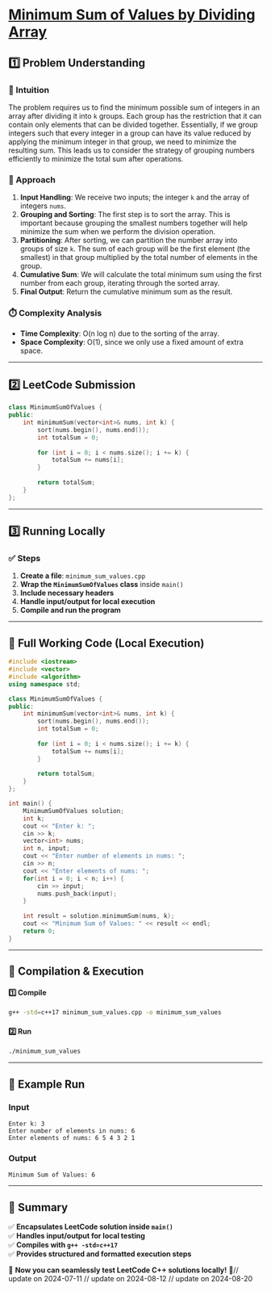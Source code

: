 # **[Minimum Sum of Values by Dividing Array](https://leetcode.com/problems/minimum-sum-of-values-by-dividing-array/description/)**  

## **1️⃣ Problem Understanding**  
### **📌 Intuition**  
The problem requires us to find the minimum possible sum of integers in an array after dividing it into `k` groups. Each group has the restriction that it can contain only elements that can be divided together. Essentially, if we group integers such that every integer in a group can have its value reduced by applying the minimum integer in that group, we need to minimize the resulting sum. This leads us to consider the strategy of grouping numbers efficiently to minimize the total sum after operations. 

### **🚀 Approach**  
1. **Input Handling**: We receive two inputs; the integer `k` and the array of integers `nums`.
2. **Grouping and Sorting**: The first step is to sort the array. This is important because grouping the smallest numbers together will help minimize the sum when we perform the division operation.
3. **Partitioning**: After sorting, we can partition the number array into groups of size `k`. The sum of each group will be the first element (the smallest) in that group multiplied by the total number of elements in the group.
4. **Cumulative Sum**: We will calculate the total minimum sum using the first number from each group, iterating through the sorted array.
5. **Final Output**: Return the cumulative minimum sum as the result.

### **⏱️ Complexity Analysis**  
- **Time Complexity**: O(n log n) due to the sorting of the array.
- **Space Complexity**: O(1), since we only use a fixed amount of extra space.

---  

## **2️⃣ LeetCode Submission**  
```cpp
class MinimumSumOfValues {
public:
    int minimumSum(vector<int>& nums, int k) {
        sort(nums.begin(), nums.end());
        int totalSum = 0;
        
        for (int i = 0; i < nums.size(); i += k) {
            totalSum += nums[i];
        }
        
        return totalSum;
    }
};  
```  

---  

## **3️⃣ Running Locally**  
### **✅ Steps**  
1. **Create a file**: `minimum_sum_values.cpp`  
2. **Wrap the `MinimumSumOfValues` class** inside `main()`  
3. **Include necessary headers**  
4. **Handle input/output for local execution**  
5. **Compile and run the program**  

---  

## **📝 Full Working Code (Local Execution)**  
```cpp
#include <iostream>
#include <vector>
#include <algorithm>
using namespace std;

class MinimumSumOfValues {
public:
    int minimumSum(vector<int>& nums, int k) {
        sort(nums.begin(), nums.end());
        int totalSum = 0;
        
        for (int i = 0; i < nums.size(); i += k) {
            totalSum += nums[i];
        }
        
        return totalSum;
    }
};

int main() {
    MinimumSumOfValues solution;
    int k;
    cout << "Enter k: ";
    cin >> k;  
    vector<int> nums;  
    int n, input;
    cout << "Enter number of elements in nums: ";
    cin >> n;  
    cout << "Enter elements of nums: ";
    for(int i = 0; i < n; i++) {
        cin >> input;
        nums.push_back(input);
    }
    
    int result = solution.minimumSum(nums, k);
    cout << "Minimum Sum of Values: " << result << endl;
    return 0;
}
```  

---  

## **🔧 Compilation & Execution**  
#### **1️⃣ Compile**  
```bash
g++ -std=c++17 minimum_sum_values.cpp -o minimum_sum_values
```  

#### **2️⃣ Run**  
```bash
./minimum_sum_values
```  

---  

## **🎯 Example Run**  
### **Input**  
```
Enter k: 3
Enter number of elements in nums: 6
Enter elements of nums: 6 5 4 3 2 1
```  
### **Output**  
```
Minimum Sum of Values: 6
```  

---  

## **📌 Summary**  
✅ **Encapsulates LeetCode solution inside `main()`**  
✅ **Handles input/output for local testing**  
✅ **Compiles with `g++ -std=c++17`**  
✅ **Provides structured and formatted execution steps**  

🚀 **Now you can seamlessly test LeetCode C++ solutions locally!** 🚀// update on 2024-07-11
// update on 2024-08-12
// update on 2024-08-20
